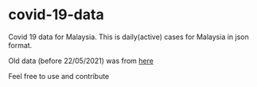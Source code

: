 # covid-19-data
Covid 19 data for Malaysia. This is daily(active) cases for Malaysia in json format.

Old data (before 22/05/2021) was from [here](https://github.com/ynshung/covid-19-malaysia)

Feel free to use and contribute
